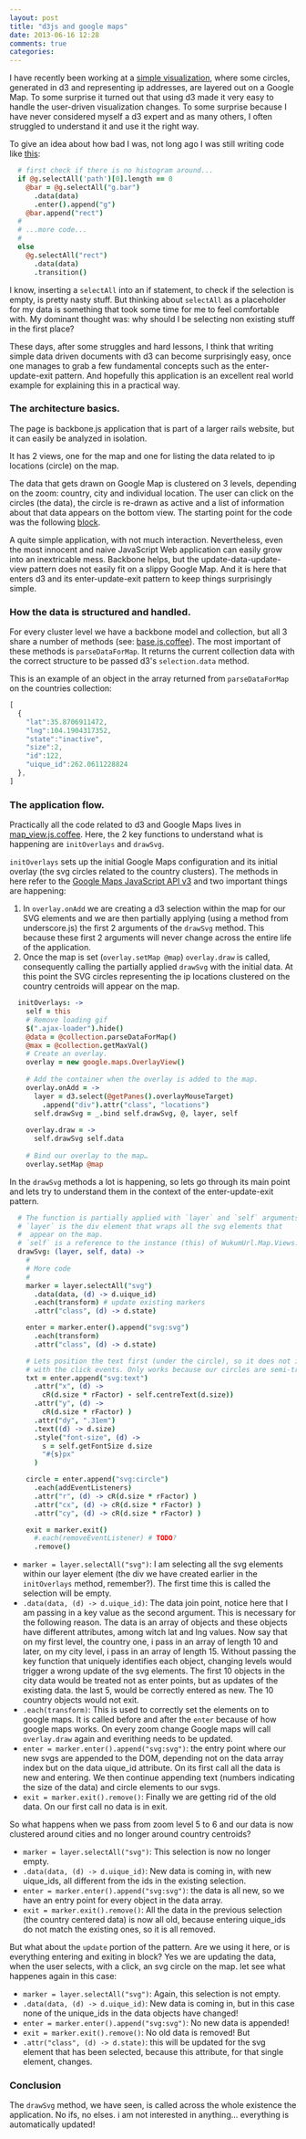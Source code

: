 ```yaml
---
layout: post
title: "d3js and google maps"
date: 2013-06-16 12:28
comments: true
categories: 
---
```


I have recently been working at a [simple visualization](http://wcmc.io/map), where some circles, generated in d3 and representing ip addresses, are layered out on a Google Map. To some surprise it turned out that using d3 made it very easy to handle the user-driven visualization changes. To some surprise because I have never considered myself a d3 expert and as many others, I often struggled to understand it and use it the right way.

To give an idea about how bad I was, not long ago I was still writing code like [this](https://github.com/deciob/data-story/blob/master/app/controllers/viz/bar_base.coffee):

```coffee
  # first check if there is no histogram around...
  if @g.selectAll('path')[0].length == 0
    @bar = @g.selectAll("g.bar")
      .data(data)
      .enter().append("g")
    @bar.append("rect")
  #
  # ...more code...
  #
  else
    @g.selectAll("rect")
      .data(data)
      .transition()
```

I know, inserting a `selectAll` into an if statement, to check if the selection is empty, is pretty nasty stuff. But thinking about `selectAll` as a placeholder for my data is something that took some time for me to feel comfortable with. My dominant thought was: why should I be selecting non existing stuff in the first place?

These days, after some struggles and hard lessons, I think that writing simple data driven documents with d3 can become surprisingly easy, once one manages to grab a few fundamental concepts such as the enter-update-exit pattern. And hopefully this application is an excellent real world example for explaining this in a practical way.


### The architecture basics.

The page is backbone.js application that is part of a larger rails website, but it can easily be analyzed in isolation. 

It has 2 views, one for the map and one for listing the data related to ip locations (circle) on the map.

The data that gets drawn on Google Map is clustered on 3 levels, depending on the zoom: country, city and individual location. The user can click on the circles (the data), the circle is re-drawn as active and a list of information about that data appears on the bottom view. The starting point for the code was the following [block](http://bl.ocks.org/mbostock/899711).

A quite simple application, with not much interaction. Nevertheless, even the most innocent and naive JavaScript Web application can easily grow into an inextricable mess. Backbone helps, but the update-data-update-view pattern does not easily fit on a slippy Google Map. And it is here that enters d3 and its enter-update-exit pattern to keep things surprisingly simple.


### How the data is structured and handled.

For every cluster level we have a backbone model and collection, but all 3 share a number of methods (see: [base.js.coffee](https://github.com/unepwcmc/wukumurl/blob/master/app/assets/javascripts/map/models/base.js.coffee)). The most important of these methods is `parseDataForMap`. It returns the current collection data with the correct structure to be passed d3's `selection.data` method.

This is an example of an object in the array returned from `parseDataForMap` on the countries collection:

```js
[
  {
    "lat":35.8706911472,
    "lng":104.1904317352,
    "state":"inactive",
    "size":2,
    "id":122,
    "uique_id":262.0611228824
  },
]
```

### The application flow.

Practically all the code related to d3 and Google Maps lives in [map_view.js.coffee](https://github.com/unepwcmc/wukumurl/blob/master/app/assets/javascripts/map/views/map_view.js.coffee). Here, the 2 key functions to understand what is happening are `initOverlays` and `drawSvg`.

`initOverlays` sets up the initial Google Maps configuration and its initial overlay (the svg circles related to the country clusters). The methods in here refer to the [Google Maps JavaScript API v3](https://developers.google.com/maps/documentation/javascript/) and two important things are happening:

1. In `overlay.onAdd` we are creating a d3 selection within the map for our SVG elements and we are then partially applying (using a method from underscore.js) the first 2 arguments of the `drawSvg` method. This because these first 2 arguments will never change across the entire life of the application.
2. Once the map is set (`overlay.setMap @map`) `overlay.draw` is called, consequently calling the partially applied `drawSvg` with the initial data. At this point the SVG circles representing the ip locations clustered on the country centroids will appear on the map.


```coffee
  initOverlays: ->
    self = this
    # Remove loading gif
    $(".ajax-loader").hide()
    @data = @collection.parseDataForMap()
    @max = @collection.getMaxVal()
    # Create an overlay.
    overlay = new google.maps.OverlayView()
  
    # Add the container when the overlay is added to the map.
    overlay.onAdd = ->
      layer = d3.select(@getPanes().overlayMouseTarget)
        .append("div").attr("class", "locations")
      self.drawSvg = _.bind self.drawSvg, @, layer, self
  
    overlay.draw = ->
      self.drawSvg self.data
  
    # Bind our overlay to the map…
    overlay.setMap @map
```

In the `drawSvg` methods a lot is happening, so lets go through its main point and lets try to understand them in the context of the enter-update-exit pattern.

```coffee
  # The function is partially applied with `layer` and `self` arguments.
  # `layer` is the div element that wraps all the svg elements that 
  #  appear on the map.
  # `self` is a reference to the instance (this) of WukumUrl.Map.Views.Map.
  drawSvg: (layer, self, data) ->
    #
    # More code
    #
    marker = layer.selectAll("svg")
      .data(data, (d) -> d.uique_id)
      .each(transform) # update existing markers
      .attr("class", (d) -> d.state)

    enter = marker.enter().append("svg:svg")
      .each(transform)
      .attr("class", (d) -> d.state)

    # Lets position the text first (under the circle), so it does not interfere
    # with the click events. Only works because our circles are semi-transparent.
    txt = enter.append("svg:text")
      .attr("x", (d) ->
        cR(d.size * rFactor) - self.centreText(d.size))
      .attr("y", (d) -> 
        cR(d.size * rFactor) )
      .attr("dy", ".31em")
      .text((d) -> d.size)
      .style("font-size", (d) -> 
        s = self.getFontSize d.size
        "#{s}px"
      )

    circle = enter.append("svg:circle")
      .each(addEventListeners)
      .attr("r", (d) -> cR(d.size * rFactor) )
      .attr("cx", (d) -> cR(d.size * rFactor) )
      .attr("cy", (d) -> cR(d.size * rFactor) )

    exit = marker.exit()
      #.each(removeEventListener) # TODO?
      .remove()
```

* `marker = layer.selectAll("svg")`: I am selecting all the svg elements within our layer element (the div we have created earlier in the `initOverlays` method, remember?). The first time this is called the selection will be empty.
* `.data(data, (d) -> d.uique_id)`: The data join point, notice here that I am passing in a key value as the second argument. This is necessary for the following reason. The data is an array of objects and these objects have different attributes, among witch lat and lng values. Now say that on my first level, the country one, i pass in an array of length 10 and later, on my city level, i pass in an array of length 15. Without passing the key function that uniquely identifies each object, changing levels would trigger a wrong update of the svg elements. The first 10 objects in the city data would be treated not as enter points, but as updates of the existing data. the last 5, would be correctly entered as new. The 10 country objects would not exit.
* `.each(transform)`: This is used to correctly set the elements on to google maps. It is called before and after the `enter` because of how google maps works. On every zoom change Google maps will call `overlay.draw` again and everithing needs to be updated.
* `enter = marker.enter().append("svg:svg")`: the entry point where our new svgs are appended to the DOM, depending not on the data array index but on the data uique_id attribute. On its first call all the data is new and entering. We then continue appending text (numbers indicating the size of the data) and circle elements to our svgs.
* `exit = marker.exit().remove()`: Finally we are getting rid of the old data. On our first call no data is in exit.

So what happens when we pass from zoom level 5 to 6 and our data is now clustered around cities and no longer around country centroids?

* `marker = layer.selectAll("svg")`: This selection is now no longer empty.
* `.data(data, (d) -> d.uique_id)`: New data is coming in, with new uique_ids, all different from the ids in the existing selection.
* `enter = marker.enter().append("svg:svg")`: the data is all new, so we have an entry point for every object in the data array.
* `exit = marker.exit().remove()`: All the data in the previous selection (the country centered data) is now all old, because entering uique_ids do not match the existing ones, so it is all removed. 


But what about the `update` portion of the pattern. Are we using it here, or is everything entering and exiting in block? Yes we are updating the data, when the user selects, with a click, an svg circle on the map. let see what happenes again in this case:

* `marker = layer.selectAll("svg")`: Again, this selection is not empty.
* `.data(data, (d) -> d.uique_id)`: New data is coming in, but in this case none of the unique_ids in the data objects have changed! 
* `enter = marker.enter().append("svg:svg")`: No new data is appended!
* `exit = marker.exit().remove()`: No old data is removed!
But
* `.attr("class", (d) -> d.state)`: this will be updated for the svg element that has been selected, because this attribute, for that single element, changes.


### Conclusion

The `drawSvg` method, we have seen, is called across the whole existence the application. No ifs, no elses. i am not interested in anything... everything is automatically updated!









